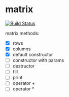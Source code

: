 # matrix

[![Build Status](https://travis-ci.org/rtv22/matrix.svg?branch=master)](https://travis-ci.org/rtv22/matrix)

matrix methods:
- [x] rows
- [x] columns
- [x] default constructor
- [ ] constructor with params
- [ ] destructor
- [ ] fill
- [ ] print
- [ ] operator +
- [ ] operator *
